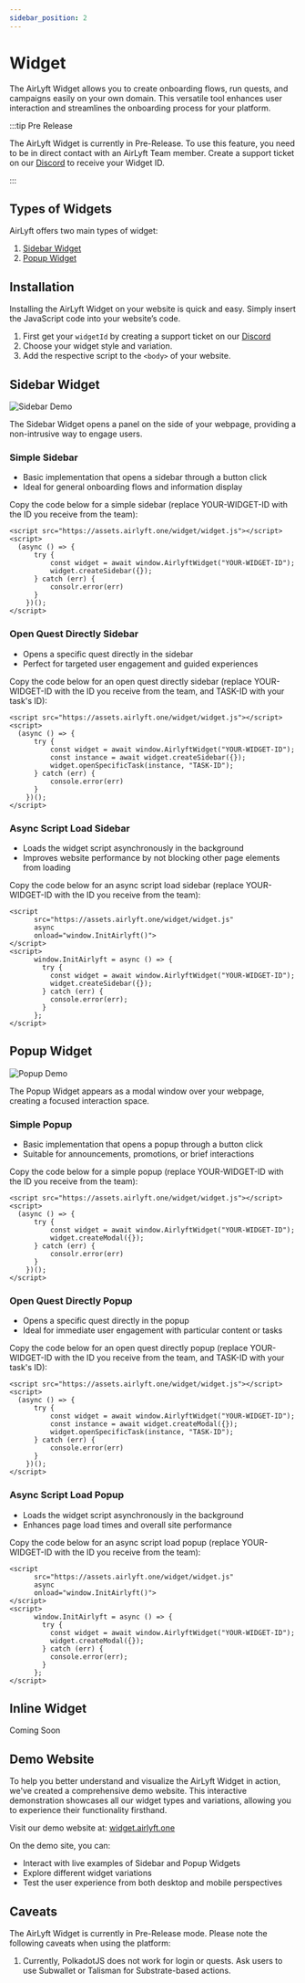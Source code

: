 ```yaml
---
sidebar_position: 2
---
```


# Widget

The AirLyft Widget allows you to create onboarding flows, run quests, and campaigns easily on your own domain. This versatile tool enhances user interaction and streamlines the onboarding process for your platform.

:::tip Pre Release

The AirLyft Widget is currently in Pre-Release. To use this feature, you need to be in direct contact with an AirLyft Team member. Create a support ticket on our [Discord](https://discord.gg/bx6ZCTwbYw) to receive your Widget ID.

:::

## Types of Widgets

AirLyft offers two main types of widget:

1. [Sidebar Widget](#sidebar-widget)
2. [Popup Widget](#popup-widget)

## Installation

Installing the AirLyft Widget on your website is quick and easy. Simply insert the JavaScript code into your website’s code.

1. First get your `widgetId` by creating a support ticket on our [Discord](https://discord.gg/bx6ZCTwbYw)
2. Choose your widget style and variation.
3. Add the respective script to the `<body>` of your website.

## Sidebar Widget

![Sidebar Demo](../../docs/images/sidebar-demo.png)

The Sidebar Widget opens a panel on the side of your webpage, providing a non-intrusive way to engage users.

### Simple Sidebar

- Basic implementation that opens a sidebar through a button click
- Ideal for general onboarding flows and information display

Copy the code below for a simple sidebar (replace YOUR-WIDGET-ID with the ID you receive from the team):

```
<script src="https://assets.airlyft.one/widget/widget.js"></script>
<script>
  (async () => {
      try {
          const widget = await window.AirlyftWidget("YOUR-WIDGET-ID");
          widget.createSidebar({});
      } catch (err) {
          consolr.error(err)
      }
    })();              
</script>
```

### Open Quest Directly Sidebar

- Opens a specific quest directly in the sidebar
- Perfect for targeted user engagement and guided experiences

Copy the code below for an open quest directly sidebar (replace YOUR-WIDGET-ID with the ID you receive from the team, and TASK-ID with your task's ID):

```
<script src="https://assets.airlyft.one/widget/widget.js"></script>
<script>
  (async () => {
      try {
          const widget = await window.AirlyftWidget("YOUR-WIDGET-ID");
          const instance = await widget.createSidebar({});
          widget.openSpecificTask(instance, "TASK-ID");
      } catch (err) {
          console.error(err)
      }
    })();
</script>
```

### Async Script Load Sidebar

- Loads the widget script asynchronously in the background
- Improves website performance by not blocking other page elements from loading

Copy the code below for an async script load sidebar (replace YOUR-WIDGET-ID with the ID you receive from the team):

```
<script
      src="https://assets.airlyft.one/widget/widget.js"
      async
      onload="window.InitAirlyft()">
</script>
<script>
      window.InitAirlyft = async () => {
        try {
          const widget = await window.AirlyftWidget("YOUR-WIDGET-ID");
          widget.createSidebar({});
        } catch (err) {
          console.error(err);
        }
      };
</script>
```

## Popup Widget

![Popup Demo](../../docs/images/popup-demo.png)

The Popup Widget appears as a modal window over your webpage, creating a focused interaction space.

### Simple Popup

- Basic implementation that opens a popup through a button click
- Suitable for announcements, promotions, or brief interactions

Copy the code below for a simple popup (replace YOUR-WIDGET-ID with the ID you receive from the team):

```
<script src="https://assets.airlyft.one/widget/widget.js"></script>
<script>
  (async () => {
      try {
          const widget = await window.AirlyftWidget("YOUR-WIDGET-ID");
          widget.createModal({});
      } catch (err) {
          consolr.error(err)
      }
    })();              
</script>
```

### Open Quest Directly Popup

- Opens a specific quest directly in the popup
- Ideal for immediate user engagement with particular content or tasks

Copy the code below for an open quest directly popup (replace YOUR-WIDGET-ID with the ID you receive from the team, and TASK-ID with your task's ID):

```
<script src="https://assets.airlyft.one/widget/widget.js"></script>
<script>
  (async () => {
      try {
          const widget = await window.AirlyftWidget("YOUR-WIDGET-ID");
          const instance = await widget.createModal({});
          widget.openSpecificTask(instance, "TASK-ID");
      } catch (err) {
          console.error(err)
      }
    })();
</script>
```

### Async Script Load Popup

- Loads the widget script asynchronously in the background
- Enhances page load times and overall site performance

Copy the code below for an async script load popup (replace YOUR-WIDGET-ID with the ID you receive from the team):

```
<script
      src="https://assets.airlyft.one/widget/widget.js"
      async
      onload="window.InitAirlyft()">
</script>
<script>
      window.InitAirlyft = async () => {
        try {
          const widget = await window.AirlyftWidget("YOUR-WIDGET-ID");
          widget.createModal({});
        } catch (err) {
          console.error(err);
        }
      };
</script>
```

## Inline Widget

Coming Soon

## Demo Website

To help you better understand and visualize the AirLyft Widget in action, we've created a comprehensive demo website. This interactive demonstration showcases all our widget types and variations, allowing you to experience their functionality firsthand.

Visit our demo website at: [widget.airlyft.one](https://widget.airlyft.one/)

On the demo site, you can:
- Interact with live examples of Sidebar and Popup Widgets
- Explore different widget variations
- Test the user experience from both desktop and mobile perspectives

## Caveats

The AirLyft Widget is currently in Pre-Release mode. Please note the following caveats when using the platform:
1. Currently, PolkadotJS does not work for login or quests. Ask users to use Subwallet or Talisman for Substrate-based actions.